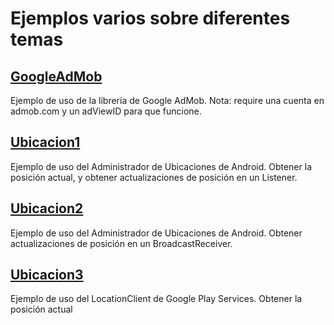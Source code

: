 Ejemplos varios sobre diferentes temas
======================================

[GoogleAdMob](GoogleAdMob)
-----------
Ejemplo de uso de la librería de Google AdMob. Nota: require una cuenta en admob.com y un adViewID para que funcione.

[Ubicacion1](Ubicacion1)
-----------
Ejemplo de uso del Administrador de Ubicaciones de Android.
Obtener la posición actual, y obtener actualizaciones de posición en un Listener.

[Ubicacion2](Ubicacion2)
-----------
Ejemplo de uso del Administrador de Ubicaciones de Android.
Obtener actualizaciones de posición en un BroadcastReceiver.

[Ubicacion3](Ubicacion3)
-----------
Ejemplo de uso del LocationClient de Google Play Services.
Obtener la posición actual

